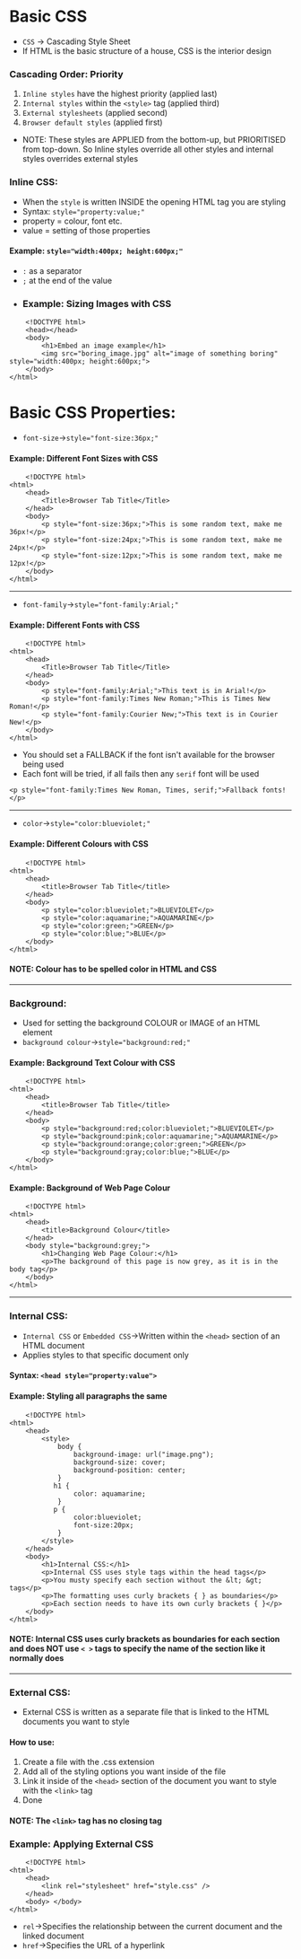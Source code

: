# Basic CSS
- `CSS` → Cascading Style Sheet 
- If HTML is the basic structure of a house, CSS is the interior design
### Cascading Order: Priority
1. `Inline styles` have the highest priority (applied last)
2. `Internal styles` within the `<style>` tag (applied third) 
3. `External stylesheets` (applied second)
4. `Browser default styles` (applied first)
- NOTE: These styles are APPLIED from the bottom-up, but PRIORITISED from top-down. So Inline styles override all other styles and internal styles overrides external styles
### Inline CSS:
- When the `style` is written INSIDE the opening HTML tag you are styling
- Syntax: `style="property:value;"` 
- property = colour, font etc.
- value = setting of those properties
#### Example: `style="width:400px; height:600px;"` 
- `:` as a separator
- `;` at the end of the value
- ### Example: Sizing Images with CSS
```
    <!DOCTYPE html>
    <head></head>
    <body>
        <h1>Embed an image example</h1>
        <img src="boring_image.jpg" alt="image of something boring" style="width:400px; height:600px;">
    </body>
</html>
```
# Basic CSS Properties:
- `font-size`→`style="font-size:36px;"` 
#### Example: Different Font Sizes with CSS
```
    <!DOCTYPE html>
<html>
    <head>
        <Title>Browser Tab Title</Title>
    </head>
    <body>
        <p style="font-size:36px;">This is some random text, make me 36px!</p>
        <p style="font-size:24px;">This is some random text, make me 24px!</p>
        <p style="font-size:12px;">This is some random text, make me 12px!</p>
    </body>
</html>
```
---
- `font-family`→`style="font-family:Arial;"` 
#### Example: Different Fonts with CSS
```
    <!DOCTYPE html>
<html>
    <head>
        <Title>Browser Tab Title</Title>
    </head>
    <body>
        <p style="font-family:Arial;">This text is in Arial!</p>
        <p style="font-family:Times New Roman;">This is Times New Roman!</p>
        <p style="font-family:Courier New;">This text is in Courier New!</p>
    </body>
</html>
```
- You should set a FALLBACK if the font isn't available for the browser being used
- Each font will be tried, if all fails then any `serif` font will be used
```
<p style="font-family:Times New Roman, Times, serif;">Fallback fonts!</p>
```
---
- `color`→`style="color:blueviolet;" ` 
#### Example: Different Colours with CSS
```
    <!DOCTYPE html>
<html>
    <head>
        <title>Browser Tab Title</title>
    </head>
    <body>
        <p style="color:blueviolet;">BLUEVIOLET</p>
        <p style="color:aquamarine;">AQUAMARINE</p>
        <p style="color:green;">GREEN</p>
        <p style="color:blue;">BLUE</p>
    </body>
</html>
```
#### NOTE: Colour has to be spelled color in HTML and CSS
---
### Background:
- Used for setting the background COLOUR or IMAGE of an  HTML element
- `background colour`→`style="background:red;"` 
#### Example: Background Text Colour with CSS
```
    <!DOCTYPE html>
<html>
    <head>
        <title>Browser Tab Title</title>
    </head>
    <body>
        <p style="background:red;color:blueviolet;">BLUEVIOLET</p>
        <p style="background:pink;color:aquamarine;">AQUAMARINE</p>
        <p style="background:orange;color:green;">GREEN</p>
        <p style="background:gray;color:blue;">BLUE</p>
    </body>
</html>
```
#### Example: Background of Web Page Colour
```
    <!DOCTYPE html>
<html>
    <head>
        <title>Background Colour</title>
    </head>
    <body style="background:grey;">
        <h1>Changing Web Page Colour:</h1>
        <p>The background of this page is now grey, as it is in the body tag</p>
    </body>
</html>
```
--- 
### Internal CSS:

- `Internal CSS` or `Embedded CSS`→Written within the `<head>` section of an HTML document
- Applies styles to that specific document only

#### Syntax: `<head style="property:value">` 
#### Example: Styling all paragraphs the same
```
    <!DOCTYPE html>
<html>
    <head>
        <style>
            body {
                background-image: url("image.png");
                background-size: cover;
                background-position: center;
            }
           h1 {
                color: aquamarine;
            }
           p {
                color:blueviolet;
                font-size:20px;
            }
        </style>
    </head>
    <body>
        <h1>Internal CSS:</h1>
        <p>Internal CSS uses style tags within the head tags</p>
        <p>You musty specify each section without the &lt; &gt; tags</p>
        <p>The formatting uses curly brackets { } as boundaries</p>
        <p>Each section needs to have its own curly brackets { }</p>
    </body>
</html>
```
#### NOTE: Internal CSS uses curly brackets as boundaries for each section and does NOT use `< >` tags to specify the name of the section like it normally does
---
### External CSS:
- External CSS is written as a separate file that is linked to the HTML documents you want to style

#### How to use:
1. Create a file with the .css extension
2. Add all of the styling options you want inside of the file
3. Link it inside of the `<head>` section of the document you want to style with the `<link>` tag
4. Done
#### NOTE: The `<link>` tag has no closing tag

### Example: Applying External CSS
```
    <!DOCTYPE html>
<html>
    <head>
        <link rel="stylesheet" href="style.css" />
    </head>
    <body> </body>
</html>
```
- `rel`→Specifies the relationship between the current document and the linked document
- `href`→Specifies the URL of a hyperlink
